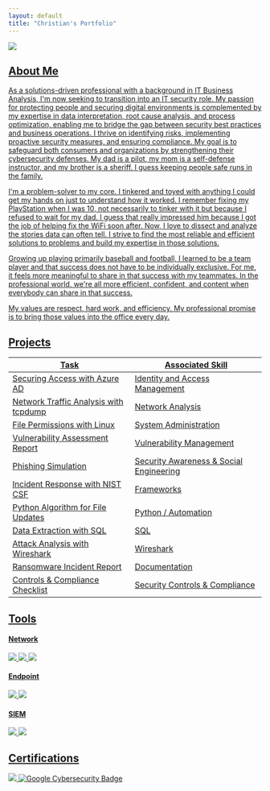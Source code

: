 ```yaml
---
layout: default
title: "Christian's Portfolio"
---
```

<a href="https://linkedin.com/in/christian-arlington-136695239/"><img src="https://img.shields.io/badge/-LinkedIn-0072b1?&style=for-the-badge&logo=linkedin&logoColor=white" /></a> <a href="https://docs.google.com/document/d/1ff5ec5qhqCpcF_ydx_v9Y9o9mxQ7wdpGEV9ekTN0t1M/edit?usp=sharing" />



## About Me

As a solutions-driven professional with a background in IT Business Analysis, I'm now seeking to transition into an IT security role. My passion for protecting people and securing digital environments is complemented by my expertise in data interpretation, root cause analysis, and process optimization, enabling me to bridge the gap between security best practices and business operations. I thrive on identifying risks, implementing proactive security measures, and ensuring compliance. My goal is to safeguard both consumers and organizations by strengthening their cybersecurity defenses. My dad is a pilot, my mom is a self-defense instructor, and my brother is a sheriff. I guess keeping people safe runs in the family.

I'm a problem-solver to my core. I tinkered and toyed with anything I could get my hands on just to understand how it worked. I remember fixing my PlayStation when I was 10, not necessarily to tinker with it but because I refused to wait for my dad. I guess that really impressed him because I got the job of helping fix the WiFi soon after. Now, I love to dissect and analyze the stories data can often tell. I strive to find the most reliable and efficient solutions to problems and build my expertise in those solutions. 

Growing up playing primarily baseball and football, I learned to be a team player and that success does not have to be individually exclusive. For me, it feels more meaningful to share in that success with my teammates. In the professional world, we're all more efficient, confident, and content when everybody can share in that success. 

My values are respect, hard work, and efficiency. My professional promise is to bring those values into the office every day.  

## Projects

| Task                                         | Associated Skill         |
|-----------------------------------------------|----------------------------|
| <a href="https://docs.google.com/document/d/1pNYq3kmROa6xtqSyjoV58eo8j1ANyO--g38V3wEYp64/edit?usp=sharing">Securing Access with Azure AD</a>         | Identity and Access Management |
| <a href="https://docs.google.com/document/d/1dKcUKgUHNRPf7rZUAtOLStviQ4GEVQiYBmxbvJL364U/edit?usp=sharing&resourcekey=0-CPyrpb9gX69jUJqpWc_4uA">Network Traffic Analysis with tcpdump</a> | Network Analysis|
| <a href="https://docs.google.com/document/d/1mHzzMkoGJWYwpaf3QGYO_4PgpQxvD67iRrvqFD9ys68/edit?usp=sharing&resourcekey=0-9wuhXTELuyWNIrnAp59TpA">File Permissions with Linux</a>          | System Administration|
| <a href="https://docs.google.com/document/d/19Air-hwzGRwNwqDVvFA8MvxRVftshoJ7HXmmvQSWqi0/edit?usp=sharing&resourcekey=0-fo6f30KPI6J28ALBqPA2oA">Vulnerability Assessment Report</a>      | Vulnerability Management|
| <a href="https://docs.google.com/document/d/1FCyotqo3tezu3v9u1fy3YhqvtGabQ9LDkCCuIX6Tc-c/edit?usp=sharing">Phishing Simulation</a>                  | Security Awareness & Social Engineering |
| <a href="https://docs.google.com/document/d/15qlSTKYAkqm3AAvgFRFZoghNr4NtGUtrH5JfwZAPLWo/edit?usp=sharing&resourcekey=0-NJVZEc-4ruODAMtvdx75TQ">Incident Response with NIST CSF</a> | Frameworks |
| <a href="https://docs.google.com/document/d/1ZFyJYea8fbIDALBzt-v-5n4SGFLYj4eXLmEd0TKaEOI/edit?usp=sharing">Python Algorithm for File Updates</a>                  | Python / Automation |
| <a href="https://docs.google.com/document/d/1L8d_cpQD_-xV2IPCbiInrvg6627wIuWgvi-hBHu_ujI/edit?usp=sharing&resourcekey=0-TMPUlzyR5A5Uswtzb_jfZg">Data Extraction with SQL</a> | SQL |
| <a href="https://docs.google.com/document/d/1exUJgwg1o47dFe8iWgn6AfSbu2QESnis_6dm4DdTOOk/edit?usp=sharing">Attack Analysis with Wireshark</a> | Wireshark |
| <a href="https://docs.google.com/document/d/1lcyTE3fYRZhmVcYnP5b5ibVetV5eBDtAf8mTd04vi2U/edit?usp=sharing">Ransomware Incident Report</a>                  | Documentation |
| <a href="https://docs.google.com/document/d/188n2fDlUT3fJWzVnCsnQ4iIG1t3ovd0vDdq6FaK-XtE/edit?usp=sharing">Controls & Compliance Checklist</a>                  | Security Controls & Compliance |

## Tools

#### Network
<div>
<img src="https://img.shields.io/badge/-Wireshark-1679A7?&style=for-the-badge&logo=Wireshark&logoColor=white" />
<img src="https://img.shields.io/badge/-Suricata-EF3B2D?&style=for-the-badge&logo=Suricata&logoColor=white" />
<img src="https://img.shields.io/badge/-tcpdump-777BB4?style=for-the-badge&logo=tcpdump&logoColor=white" />
</div>

#### Endpoint
<div>
    <img src="https://img.shields.io/badge/-Microsoft_Defender_for_Endpoint-00A4EF?&style=for-the-badge&logo=Microsoft&logoColor=white" />
    <img src="https://img.shields.io/badge/-CrowdStrike-E00?&style=for-the-badge&logo=CrowdStrike&logoColor=white" />
</div>

#### SIEM
<div>
    <img src="https://img.shields.io/badge/-Splunk-000000?&style=for-the-badge&logo=Splunk&logoColor=white" />
    <img src="https://img.shields.io/badge/-Microsoft_Sentinel-0078D4?&style=for-the-badge&logo=Microsoft&logoColor=white" />
</div>

## Certifications

<div>
<a href="https://www.credly.com/badges/12b38342-05d0-4901-803e-05b55a3c2281/public_url">
    <img src="https://img.shields.io/badge/-Security%2B-FF0000?&style=for-the-badge&logo=CompTIA&logoColor=white" /> 
<a href="https://coursera.org/share/4c66e549df20ab3db742156c9f5233c8"><img src="https://img.shields.io/badge/Google%20Cybersecurity-4285F4?style=for-the-badge&logo=google&logoColor=white" alt="Google Cybersecurity Badge" />
<div>

